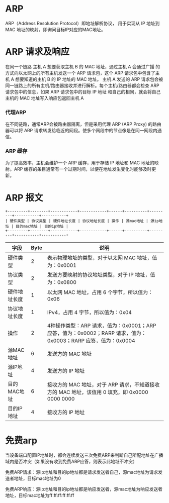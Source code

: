 # ARP
ARP（Address Resolution Protocol）即地址解析协议， 用于实现从 IP 地址到 MAC 地址的映射，即询问目标IP对应的MAC地址。

# ARP 请求及响应
在同一个链路
主机 A 想要获取主机 B 的 MAC 地址，通过主机 A 会通过广播 的方式向以太网上的所有主机发送一个 ARP 请求包，这个 ARP 请求包中包含了主机 A 想要知道的主机 B 的 IP 地址的 MAC 地址。
主机 A 发送的 ARP 请求包会被同一链路上的所有主机/路由器接收并进行解析。每个主机/路由器都会检查 ARP 请求包中的信息，如果 ARP 请求包中的目标 IP 地址 和自己的相同，就会将自己主机的 MAC 地址写入响应包返回主机 A

### 代理ARP
在不同链路，通常ARP会被路由器隔离，但是采用代理 ARP (ARP Proxy) 的路由器可以将 ARP 请求转发给临近的网段。使多个网段中的节点像是在同一网段内通信。

### ARP 缓存
为了提高效率，主机会维护一个 ARP 缓存，用于存储 IP 地址和 MAC 地址的映射。ARP 缓存的条目通常有一个过期时间，以便在地址发生变化时能够及时更新。
# ARP 报文

```
+---------+--------+------------+------------+------+----------+---------+-----------+-----------+
| 硬件类型 | 协议类型 | 硬件地址长度 | 协议地址长度 | 操作 | 源mac地址 | 源ip地址 | 目的mac地址 | 目的ip地址 |
+---------+--------+------------+------------+------+----------+---------+-----------+-----------+
```


字段 | Byte | 说明
---------|----------|---------
硬件类型|	2 |	表示物理地址的类型，对于以太网 MAC 地址，值为：0x0001
协议类型|	2 |	发送方要映射的协议地址类型，对于 IP 地址，值为：0x0800
硬件地址长度|	1 |	以太网 MAC 地址，占用 6 个字节，所以值为：0x06
协议地址长度|	1 |	IPv4，占用 4 字节，所以值为：0x04
操作|	2 |	4种操作类型：ARP 请求，值为：0x0001；ARP 应答，值为：0x0002；RARP 请求，值为：0x0003；RARP 应答，值为：0x0004
源MAC地址|	6 |	发送方的 MAC 地址
源IP地址|	4 |	发送方的 IP 地址
目的MAC地址|	6 |	接收方的 MAC 地址，对于 ARP 请求，不知道接收方的 MAC 地址，该值用 0 填充，即 0x0000 0000 0000
目的IP地址|	4 |	接收方的 IP 地址

# 免费arp
当设备端口配置IP地址时，都会连续发送三次免费ARP来判断自己所配地址在广播域内是否冲突（如果没有收到免费ARP应答，则表示此地址不冲突）

免费ARP请求：源ip地址和目的ip地址都是请求发送者自己，源mac地址为请求发送者地址，目标mac地址为0

免费ARP响应：源ip地址和目的ip地址都是响应发送者，源mac地址为响应发送者地址，目标mac地址为ff:ff:ff:ff:ff:ff